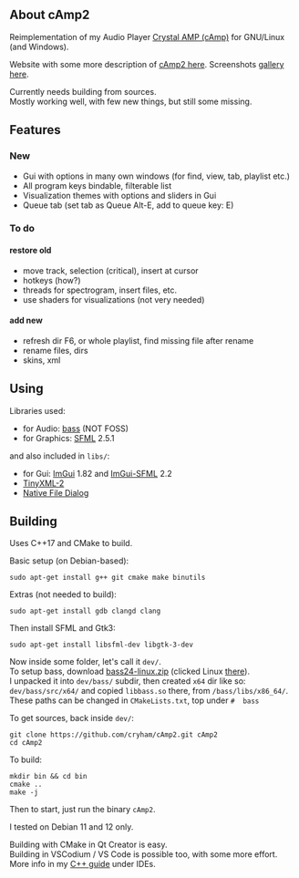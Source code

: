 ## About cAmp2

Reimplementation of my Audio Player [Crystal AMP (cAmp)](https://cryham.org/portfolio/2009-crystal-amp/) for GNU/Linux (and Windows).

Website with some more description of [cAmp2 here](https://cryham.org/portfolio/2020-camp2/).
Screenshots [gallery here](https://photos.app.goo.gl/xKwuNdeLnh1d5NAW9).

Currently needs building from sources.  
Mostly working well, with few new things, but still some missing.


## Features

### New

* Gui with options in many own windows (for find, view, tab, playlist etc.)
* All program keys bindable, filterable list
* Visualization themes with options and sliders in Gui
* Queue tab (set tab as Queue Alt-E, add to queue key: E)

### To do
#### restore old

* move track, selection (critical), insert at cursor
* hotkeys (how?)
* threads for spectrogram, insert files, etc.
* use shaders for visualizations (not very needed)

#### add new

* refresh dir F6, or whole playlist, find missing file after rename
* rename files, dirs
* skins, xml


## Using

Libraries used:
* for Audio: [bass](https://www.un4seen.com/bass.html) (NOT FOSS)
* for Graphics: [SFML](https://www.sfml-dev.org/) 2.5.1

and also included in `libs/`:
* for Gui: [ImGui](https://github.com/ocornut/imgui) 1.82 and [ImGui-SFML](https://github.com/eliasdaler/imgui-sfml) 2.2
* [TinyXML-2](https://github.com/leethomason/tinyxml2)
* [Native File Dialog](https://github.com/mlabbe/nativefiledialog)


## Building
Uses C++17 and CMake to build.

Basic setup (on Debian-based):
```
sudo apt-get install g++ git cmake make binutils
```
Extras (not needed to build):
```
sudo apt-get install gdb clangd clang
```
Then install SFML and Gtk3:
```
sudo apt-get install libsfml-dev libgtk-3-dev
```

Now inside some folder, let's call it `dev/`.  
To setup bass, download [bass24-linux.zip](https://www.un4seen.com/download.php?bass24-linux) (clicked Linux [there](https://www.un4seen.com/])).  
I unpacked it into `dev/bass/` subdir, then created `x64` dir like so: `dev/bass/src/x64/` and copied `libbass.so` there, from `/bass/libs/x86_64/`.  
These paths can be changed in `CMakeLists.txt`, top under `#  bass`

To get sources, back inside `dev/`:
```
git clone https://github.com/cryham/cAmp2.git cAmp2
cd cAmp2
```
To build:
```
mkdir bin && cd bin
cmake ..
make -j
```

Then to start, just run the binary `cAmp2`.

I tested on Debian 11 and 12 only.  

Building with CMake in Qt Creator is easy.  
Building in VSCodium / VS Code is possible too, with some more effort.  
More info in my [C++ guide](https://cryham.org/cpp-guide//#IDEs) under IDEs.
